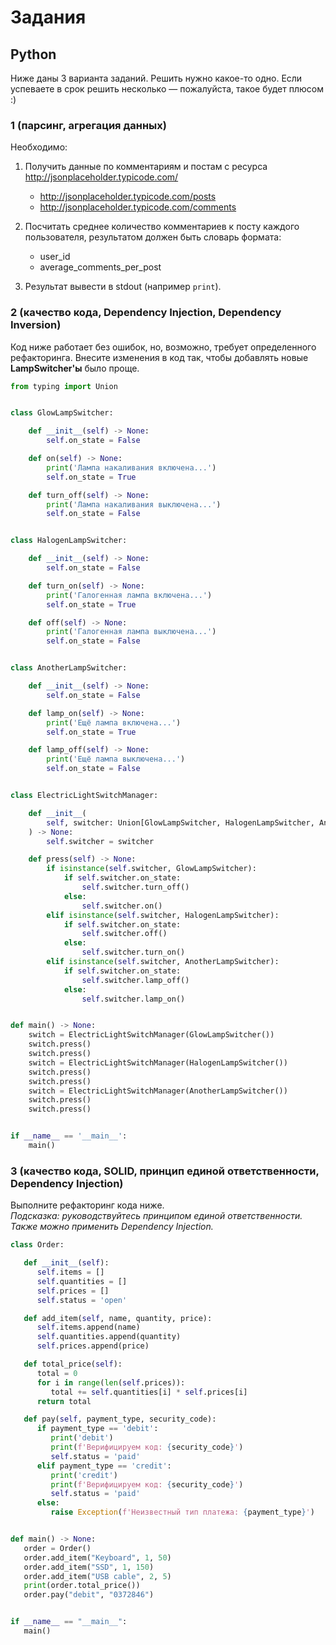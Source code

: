 # Задания

## Python

Ниже даны 3 варианта заданий. Решить нужно какое-то одно.
Если успеваете в срок решить несколько — пожалуйста, такое будет плюсом :)

### 1 (парсинг, агрегация данных)

Необходимо:
1. Получить данные по комментариям и постам с ресурса http://jsonplaceholder.typicode.com/
    * http://jsonplaceholder.typicode.com/posts
    * http://jsonplaceholder.typicode.com/comments

2. Посчитать среднее количество комментариев к посту каждого
   пользователя, результатом должен быть словарь формата:
    * user_id
    * average_comments_per_post
   
3. Результат вывести в stdout (например `print`).


### 2 (качество кода, Dependency Injection, Dependency Inversion)

Код ниже работает без ошибок, но, возможно, требует определенного рефакторинга.
Внесите изменения в код так, чтобы добавлять новые **LampSwitcher'ы** было проще.

```python
from typing import Union


class GlowLampSwitcher:

    def __init__(self) -> None:
        self.on_state = False

    def on(self) -> None:
        print('Лампа накаливания включена...')
        self.on_state = True

    def turn_off(self) -> None:
        print('Лампа накаливания выключена...')
        self.on_state = False


class HalogenLampSwitcher:

    def __init__(self) -> None:
        self.on_state = False

    def turn_on(self) -> None:
        print('Галогенная лампа включена...')
        self.on_state = True

    def off(self) -> None:
        print('Галогенная лампа выключена...')
        self.on_state = False


class AnotherLampSwitcher:

    def __init__(self) -> None:
        self.on_state = False

    def lamp_on(self) -> None:
        print('Ещё лампа включена...')
        self.on_state = True

    def lamp_off(self) -> None:
        print('Ещё лампа выключена...')
        self.on_state = False


class ElectricLightSwitchManager:

    def __init__(
        self, switcher: Union[GlowLampSwitcher, HalogenLampSwitcher, AnotherLampSwitcher],
    ) -> None:
        self.switcher = switcher

    def press(self) -> None:
        if isinstance(self.switcher, GlowLampSwitcher):
            if self.switcher.on_state:
                self.switcher.turn_off()
            else:
                self.switcher.on()
        elif isinstance(self.switcher, HalogenLampSwitcher):
            if self.switcher.on_state:
                self.switcher.off()
            else:
                self.switcher.turn_on()
        elif isinstance(self.switcher, AnotherLampSwitcher):
            if self.switcher.on_state:
                self.switcher.lamp_off()
            else:
                self.switcher.lamp_on()


def main() -> None:
    switch = ElectricLightSwitchManager(GlowLampSwitcher())
    switch.press()
    switch.press()
    switch = ElectricLightSwitchManager(HalogenLampSwitcher())
    switch.press()
    switch.press()
    switch = ElectricLightSwitchManager(AnotherLampSwitcher())
    switch.press()
    switch.press()


if __name__ == '__main__':
    main()

```

### 3 (качество кода, SOLID, принцип единой ответственности, Dependency Injection)

Выполните рефакторинг кода ниже.<br>
*Подсказка: руководствуйтесь принципом единой ответственности. Также можно применить Dependency Injection.*

```python
class Order:

   def __init__(self):
      self.items = []
      self.quantities = []
      self.prices = []
      self.status = 'open'

   def add_item(self, name, quantity, price):
      self.items.append(name)
      self.quantities.append(quantity)
      self.prices.append(price)

   def total_price(self):
      total = 0
      for i in range(len(self.prices)):
         total += self.quantities[i] * self.prices[i]
      return total

   def pay(self, payment_type, security_code):
      if payment_type == 'debit':
         print('debit')
         print(f'Верифицируем код: {security_code}')
         self.status = 'paid'
      elif payment_type == 'credit':
         print('credit')
         print(f'Верифицируем код: {security_code}')
         self.status = 'paid'
      else:
         raise Exception(f'Неизвестный тип платежа: {payment_type}')


def main() -> None:
   order = Order()
   order.add_item("Keyboard", 1, 50)
   order.add_item("SSD", 1, 150)
   order.add_item("USB cable", 2, 5)
   print(order.total_price())
   order.pay("debit", "0372846")


if __name__ == "__main__":
   main()
```
